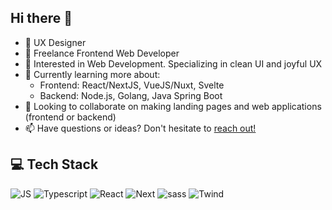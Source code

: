 ## Hi there 👋

- 💼 UX Designer
- 🔧 Freelance Frontend Web Developer
- 🔭 Interested in Web Development. Specializing in clean UI and joyful UX
- 🌱 Currently learning more about:
  - Frontend: React/NextJS, VueJS/Nuxt, Svelte
  - Backend: Node.js, Golang, Java Spring Boot
- 👯 Looking to collaborate on making landing pages and web applications (frontend or backend)
- 📫 Have questions or ideas? Don't hesitate to [reach out!](mailto:alifanandityoarifin@gmail.com)

## 💻 Tech Stack
![JS](https://img.shields.io/badge/JavaScript-323330?style=for-the-badge&logo=javascript&logoColor=F7DF1E)
![Typescript](https://img.shields.io/badge/TypeScript-007ACC?style=for-the-badge&logo=typescript&logoColor=white)
![React](https://img.shields.io/badge/React-20232A?style=for-the-badge&logo=react&logoColor=61DAFB)
![Next](https://img.shields.io/badge/next.js-000000?style=for-the-badge&logo=nextdotjs&logoColor=white)
![sass](https://img.shields.io/badge/Sass-CC6699?style=for-the-badge&logo=sass&logoColor=white)
![Twind](https://img.shields.io/badge/Tailwind_CSS-38B2AC?style=for-the-badge&logo=tailwind-css&logoColor=white)

